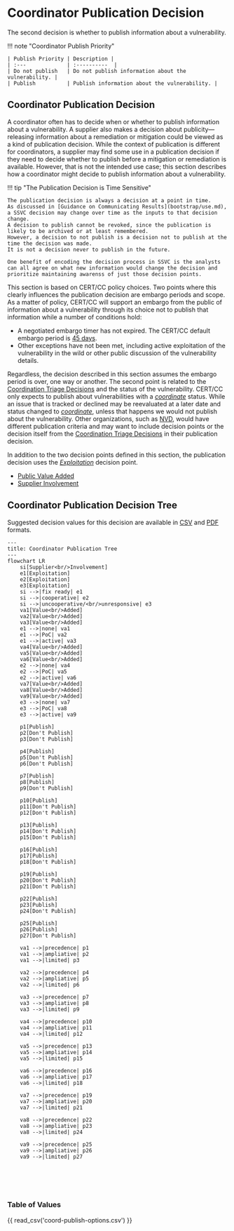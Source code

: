 # Coordinator Publication Decision

The second decision is whether to publish information about a vulnerability.

!!! note "Coordinator Publish Priority"

    | Publish Priority | Description |
    | :---             | :----------  |
    | Do not publish   | Do not publish information about the vulnerability. |
    | Publish          | Publish information about the vulnerability. |

## Coordinator Publication Decision

A coordinator often has to decide when or whether to publish information about a vulnerability.
A supplier also makes a decision about publicity—releasing information about a remediation or mitigation could be viewed as a kind of publication decision.
While the context of publication is different for coordinators, a supplier may find some use in a publication decision if they need to decide whether to publish before a mitigation or remediation is available.
However, that is not the intended use case; this section describes how a coordinator might decide to publish information about a vulnerability.

!!! tip "The Publication Decision is Time Sensitive"

    The publication decision is always a decision at a point in time.
    As discussed in [Guidance on Communicating Results](bootstrap/use.md), a SSVC decision may change over time as the inputs to that decision change.
    A decision to publish cannot be revoked, since the publication is likely to be archived or at least remembered.
    However, a decision to not publish is a decision not to publish at the time the decision was made.
    It is not a decision never to publish in the future.
    
    One benefit of encoding the decision process in SSVC is the analysts can all agree on what new information would change the decision and prioritize maintaining awarenss of just those decision points. 

This section is based on CERT/CC policy choices.
Two points where this clearly influences the publication decision are embargo periods and scope.
As a matter of policy, CERT/CC will support an embargo from the public of information about a vulnerability through its choice not to publish that information while a number of conditions hold:
   
  - A negotiated embargo timer has not expired. The CERT/CC default embargo period is [45 days](https://vuls.cert.org/confluence/display/Wiki/Vulnerability+Disclosure+Policy).
  - Other exceptions have not been met, including active exploitation of the vulnerability in the wild or other public discussion of the vulnerability details.

Regardless, the decision described in this section assumes the embargo period is over, one way or another.
The second point is related to the [Coordination Triage Decisions](coordination_decisions.md) and the status of the vulnerability.
CERT/CC only expects to publish about vulnerabilities with a [*coordinate*](coordination_decisions.md) status.
While an issue that is tracked or declined may be reevaluated at a later date and status changed to [*coordinate*](coordination_decisions.md), unless that happens we would not publish about the vulnerability.
Other organizations, such as [NVD](https://nvd.nist.gov/), would have different publication criteria and may want to include decision points or the decision itself from the [Coordination Triage Decisions](coordination_decisions.md) in their publication decision.

In addition to the two decision points defined in this section, the publication decision uses the [*Exploitation*](../reference/decision_points/exploitation.md) decision point.

- [Public Value Added](../reference/decision_points/public_value_added.md)
- [Supplier Involvement](../reference/decision_points/supplier_involvement.md)

## Coordinator Publication Decision Tree

Suggested decision values for this decision are available in
[CSV](https://github.com/CERTCC/SSVC/blob/main/data/csvs/coord-publish-options.csv)
and
[PDF](../pdf/ssvc_2_coord-publish.pdf) formats.

<!-- 
<embed src="../../pdf/ssvc_2_coord-publish.pdf" alt="Suggested tree for a coordinator's publication decision" type="application/pdf"
style="width: 100%;"
height = "600" />
-->

```mermaid
---
title: Coordinator Publication Tree
---
flowchart LR
    si[Supplier<br/>Involvement]
    e1[Exploitation]
    e2[Exploitation]
    e3[Exploitation]
    si -->|fix ready| e1
    si -->|cooperative| e2
    si -->|uncooperative/<br/>unresponsive| e3
    va1[Value<br/>Added]
    va2[Value<br/>Added]
    va3[Value<br/>Added]
    e1 -->|none| va1
    e1 -->|PoC| va2
    e1 -->|active| va3
    va4[Value<br/>Added]
    va5[Value<br/>Added]
    va6[Value<br/>Added]
    e2 -->|none| va4
    e2 -->|PoC| va5
    e2 -->|active| va6
    va7[Value<br/>Added]
    va8[Value<br/>Added]
    va9[Value<br/>Added]
    e3 -->|none| va7
    e3 -->|PoC| va8
    e3 -->|active| va9
    
    p1[Publish]
    p2[Don't Publish]
    p3[Don't Publish]
    
    p4[Publish]
    p5[Don't Publish]
    p6[Don't Publish]
    
    p7[Publish]
    p8[Publish]
    p9[Don't Publish]
    
    p10[Publish]
    p11[Don't Publish]
    p12[Don't Publish]
    
    p13[Publish]
    p14[Don't Publish]
    p15[Don't Publish]
    
    p16[Publish]
    p17[Publish]
    p18[Don't Publish]
    
    p19[Publish]
    p20[Don't Publish]
    p21[Don't Publish]
    
    p22[Publish]
    p23[Publish]
    p24[Don't Publish]
    
    p25[Publish]
    p26[Publish]
    p27[Don't Publish]
        
    va1 -->|precedence| p1
    va1 -->|ampliative| p2
    va1 -->|limited| p3
    
    va2 -->|precedence| p4
    va2 -->|ampliative| p5
    va2 -->|limited| p6
    
    va3 -->|precedence| p7
    va3 -->|ampliative| p8
    va3 -->|limited| p9
    
    va4 -->|precedence| p10
    va4 -->|ampliative| p11
    va4 -->|limited| p12
    
    va5 -->|precedence| p13
    va5 -->|ampliative| p14
    va5 -->|limited| p15
    
    va6 -->|precedence| p16
    va6 -->|ampliative| p17
    va6 -->|limited| p18
    
    va7 -->|precedence| p19
    va7 -->|ampliative| p20
    va7 -->|limited| p21
    
    va8 -->|precedence| p22
    va8 -->|ampliative| p23
    va8 -->|limited| p24
    
    va9 -->|precedence| p25
    va9 -->|ampliative| p26
    va9 -->|limited| p27
    
        
        
    
    

```

### Table of Values

<!-- relative to /data/csvs/ -->
{{ read_csv('coord-publish-options.csv') }}

